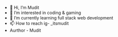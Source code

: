 - 👋 Hi, I’m Mudit
- 👀 I’m interested in coding & gaming
- 🌱 I’m currently learning full stack web development 
- 📫 How to reach ig- _itsmudit
- Aurthor - Mudit

<!---
Mudit148/Mudit148 is a ✨ special ✨ repository because its `README.md` (this file) appears on your GitHub profile.
You can click the Preview link to take a look at your changes.
--->

